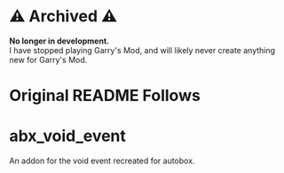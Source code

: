 # ⚠️ Archived ⚠️
**No longer in development.**  
I have stopped playing Garry's Mod, and will likely never create anything new for Garry's Mod.
# Original README Follows
# abx_void_event
An addon for the void event recreated for autobox.
